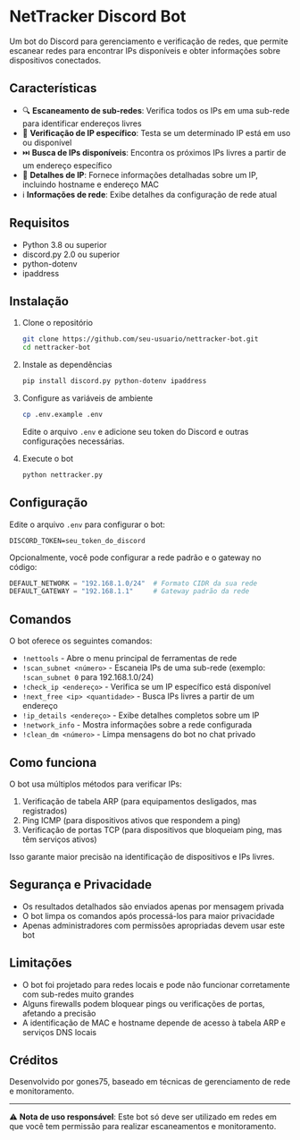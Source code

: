 # NetTracker Discord Bot

Um bot do Discord para gerenciamento e verificação de redes, que permite escanear redes para encontrar IPs disponíveis e obter informações sobre dispositivos conectados.

## Características

- 🔍 **Escaneamento de sub-redes**: Verifica todos os IPs em uma sub-rede para identificar endereços livres
- 🎯 **Verificação de IP específico**: Testa se um determinado IP está em uso ou disponível
- ⏭️ **Busca de IPs disponíveis**: Encontra os próximos IPs livres a partir de um endereço específico
- 📝 **Detalhes de IP**: Fornece informações detalhadas sobre um IP, incluindo hostname e endereço MAC
- ℹ️ **Informações de rede**: Exibe detalhes da configuração de rede atual

## Requisitos

- Python 3.8 ou superior
- discord.py 2.0 ou superior
- python-dotenv
- ipaddress

## Instalação

1. Clone o repositório
   ```bash
   git clone https://github.com/seu-usuario/nettracker-bot.git
   cd nettracker-bot
   ```

2. Instale as dependências
   ```bash
   pip install discord.py python-dotenv ipaddress
   ```

3. Configure as variáveis de ambiente
   ```bash
   cp .env.example .env
   ```
   Edite o arquivo `.env` e adicione seu token do Discord e outras configurações necessárias.

4. Execute o bot
   ```bash
   python nettracker.py
   ```

## Configuração

Edite o arquivo `.env` para configurar o bot:

```
DISCORD_TOKEN=seu_token_do_discord
```

Opcionalmente, você pode configurar a rede padrão e o gateway no código:

```python
DEFAULT_NETWORK = "192.168.1.0/24"  # Formato CIDR da sua rede
DEFAULT_GATEWAY = "192.168.1.1"     # Gateway padrão da rede
```

## Comandos

O bot oferece os seguintes comandos:

- `!nettools` - Abre o menu principal de ferramentas de rede
- `!scan_subnet <número>` - Escaneia IPs de uma sub-rede (exemplo: `!scan_subnet 0` para 192.168.1.0/24)
- `!check_ip <endereço>` - Verifica se um IP específico está disponível
- `!next_free <ip> <quantidade>` - Busca IPs livres a partir de um endereço
- `!ip_details <endereço>` - Exibe detalhes completos sobre um IP
- `!network_info` - Mostra informações sobre a rede configurada
- `!clean_dm <número>` - Limpa mensagens do bot no chat privado

## Como funciona

O bot usa múltiplos métodos para verificar IPs:
1. Verificação de tabela ARP (para equipamentos desligados, mas registrados)
2. Ping ICMP (para dispositivos ativos que respondem a ping)
3. Verificação de portas TCP (para dispositivos que bloqueiam ping, mas têm serviços ativos)

Isso garante maior precisão na identificação de dispositivos e IPs livres.

## Segurança e Privacidade

- Os resultados detalhados são enviados apenas por mensagem privada
- O bot limpa os comandos após processá-los para maior privacidade
- Apenas administradores com permissões apropriadas devem usar este bot

## Limitações

- O bot foi projetado para redes locais e pode não funcionar corretamente com sub-redes muito grandes
- Alguns firewalls podem bloquear pings ou verificações de portas, afetando a precisão
- A identificação de MAC e hostname depende de acesso à tabela ARP e serviços DNS locais

## Créditos

Desenvolvido por gones75, baseado em técnicas de gerenciamento de rede e monitoramento.

---

⚠️ **Nota de uso responsável**: Este bot só deve ser utilizado em redes em que você tem permissão para realizar escaneamentos e monitoramento.

